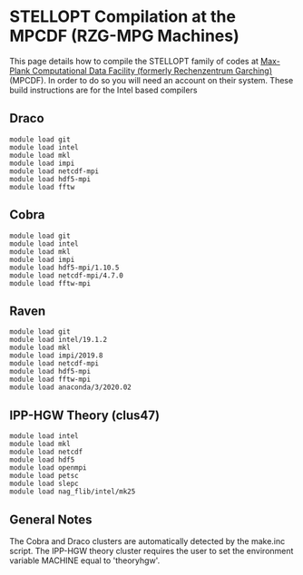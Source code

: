 STELLOPT Compilation at the MPCDF (RZG-MPG Machines)
====================================================

This page details how to compile the STELLOPT family of codes
at [Max-Plank Computational Data Facility (formerly Rechenzentrum Garching)](@http://www.rzg.mpg.de/) (MPCDF). In order to do so you will need an account on their system. These build
instructions are for the Intel based compilers

Draco
-----

    module load git
    module load intel
    module load mkl
    module load impi
    module load netcdf-mpi
    module load hdf5-mpi
    module load fftw

Cobra
-----

    module load git
    module load intel
    module load mkl
    module load impi
    module load hdf5-mpi/1.10.5
    module load netcdf-mpi/4.7.0
    module load fftw-mpi

Raven
-----

    module load git
    module load intel/19.1.2
    module load mkl
    module load impi/2019.8
    module load netcdf-mpi
    module load hdf5-mpi
    module load fftw-mpi
    module load anaconda/3/2020.02

IPP-HGW Theory (clus47)
-----

    module load intel
    module load mkl
    module load netcdf
    module load hdf5
    module load openmpi
    module load petsc
    module load slepc
    module load nag_flib/intel/mk25

General Notes
-------------

The Cobra and Draco clusters are automatically detected
by the make.inc script. The IPP-HGW theory cluster
requires the user to set the environment variable 
MACHINE equal to 'theoryhgw'.
